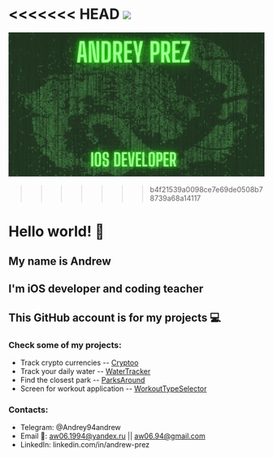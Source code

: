 <<<<<<< HEAD
<img src="./image/wall2.png">
=======
![Header](https://github.com/PrezAndrey/prezandrey/blob/main/wall2.png)
>>>>>>> b4f21539a0098ce7e69de0508b78739a68a14117

# Hello world! 🤘
## My name is Andrew
## I'm iOS developer and coding teacher

## This GitHub account is for my projects  💻

### Check some of my projects:
- Track crypto currencies -- [Cryptoo](https://github.com/PrezAndrey/Cryptoo)
- Track your daily water  -- [WaterTracker](https://github.com/PrezAndrey/WaterTracker)
- Find the closest park --  [ParksAround](https://github.com/PrezAndrey/ParksAround)
- Screen for workout application --  [WorkoutTypeSelector](https://github.com/PrezAndrey/WorkoutTypeSelector)


### Contacts:
- Telegram: @Andrey94andrew 
- Email 📧: aw06.1994@yandex.ru || aw06.94@gmail.com 
- LinkedIn: linkedin.com/in/andrew-prez

<!--
**PrezAndrey/prezandrey** is a ✨ _special_ ✨ repository because its `README.md` (this file) appears on your GitHub profile.

Here are some ideas to get you started:

- 🔭 I’m currently working on ...
- 🌱 I’m currently learning ...
- 👯 I’m looking to collaborate on ...
- 🤔 I’m looking for help with ...
- 💬 Ask me about ...
- 📫 How to reach me: ...
- 😄 Pronouns: ...
- ⚡ Fun fact: ...
-->
